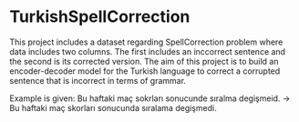 # TurkishSpellCorrection
This project includes a dataset regarding SpellCorrection problem where data includes two columns. The first includes an inccorrect sentence and the second is its corrected version. The aim of this project is to build an encoder-decoder model for the Turkish language to correct a corrupted sentence that is incorrect in terms of grammar.

Example is given:
Bu haftaki maç sokrları sonucunde sıralma degişmeid. ->  Bu haftaki maç skorları sonucunda sıralama degişmedi.




